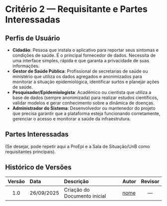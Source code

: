 # Critério 2 — Requisitante e Partes Interessadas

## Perfis de Usuário

- **Cidadão**: Pessoa que instala o aplicativo para reportar seus sintomas e condições de saúde. É o principal fornecedor de dados. Necessita de uma interface simples, rápida e que garanta a privacidade de suas informações.
- **Gestor de Saúde Pública**: Profissional de secretarias de saúde ou ministério que utiliza os dados agregados e anonimizados para monitorar a situação epidemiológica, identificar surtos e planejar ações de saúde.
- **Pesquisador/Epidemiologista**: Acadêmico ou cientista que utiliza a base de dados (sempre anonimizada) para realizar estudos científicos, validar modelos e gerar conhecimento sobre a dinâmica de doenças.
- **Administrador do Sistema**: Desenvolvedor ou mantenedor do projeto que precisa garantir que a plataforma esteja funcionando corretamente, gerenciar o acesso e monitorar a saúde da infraestrutura.

## Partes Interessadas
(Se desejar, pode repetir aqui a ProEpi e a Sala de Situação/UnB como requisitantes principais).


## Histórico de Versões

| Versão | Data       | Descrição                         | Autor                                | Revisor |
|:------:|:----------|:----------------------------------|:-------------------------------------|:-------:|
| 1.0    | 26/09/2025 | Criação do Documento inicial      | [nome](https://github.com/github)    |   —     |

